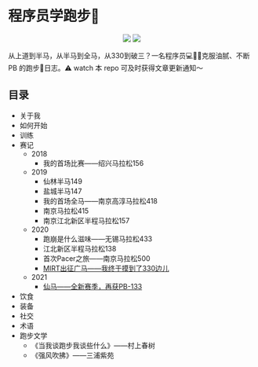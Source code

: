 # 程序员学跑步🏃

<p align="center">
  <img src="https://img.shields.io/badge/全马_PB_@2020广马-3:30:15-green"/>
  <img src="https://img.shields.io/badge/半马_PB_@2021仙马-1:33:12-red"/>
</p>
从上道到半马，从半马到全马，从330到破三？一名程序员💻👩‍🦲克服油腻、不断 PB 的跑步🏃日志。⚠️ watch 本 repo 可及时获得文章更新通知～



## 目录

- 关于我
- 如何开始
- 训练
- 赛记
  - 2018
    - 我的首场比赛——绍兴马拉松156
  - 2019
    - 仙林半马149
    - 盐城半马147
    - 我的首场全马——南京高淳马拉松418
    - 南京马拉松415
    - 南京江北新区半程马拉松157
  - 2020
    - 跑崩是什么滋味——无锡马拉松433
    - 江北新区半程马拉松138
    - 首次Pacer之旅——南京马拉松500
    - [MIRT出征广马——我终于摸到了330边儿](./races/2020-12-13-guangzhou-marathon-3_30_15.md)
  - 2021
    - [仙马——全新赛季，再获PB-133](./races/2021-04-11-xianlin-half-marathon-1_33_12.md) 
- 饮食
- 装备
- 社交
- 术语
- 跑步文学
  - 《当我谈跑步我谈些什么》——村上春树
  - 《强风吹拂》——三浦紫苑



